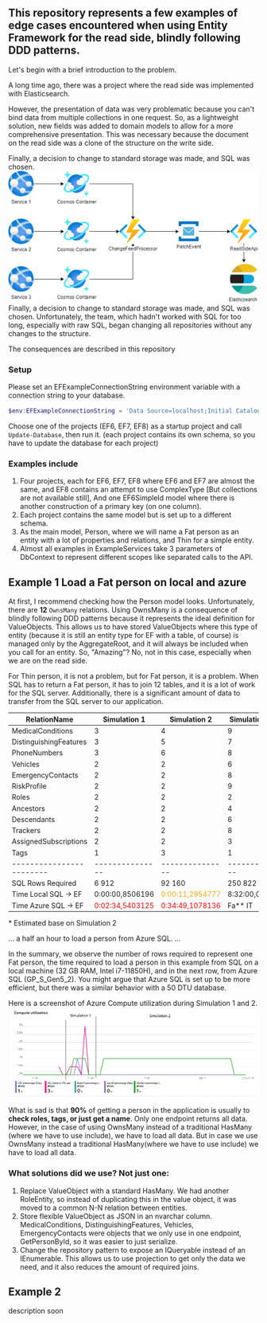 ## This repository represents a few examples of edge cases encountered when using Entity Framework for the read side, blindly following DDD patterns.

Let's begin with a brief introduction to the problem.

A long time ago, there was a project where the read side was implemented with Elasticsearch.

However, the presentation of data was very problematic because you can't bind data from multiple collections in one request. 
So, as a lightweight solution, new fields was added to domain models to allow for a more comprehensive presentation. This was necessary because the document on the read side was a clone of the structure on the write side.

Finally, a decision to change to standard storage was made, and SQL was chosen. 
![Sql](Resources/aftermigration.png)
Finally, a decision to change to standard storage was made, and SQL was chosen. Unfortunately, the team, which hadn't worked with SQL for too long, especially with raw SQL, began changing all repositories without any changes to the structure. 

The consequences are described in this repository

### Setup
Please set an EFExampleConnectionString environment variable with a connection string to your database.
```PowerShell
$env:EFExampleConnectionString = 'Data Source=localhost;Initial Catalog=EFExample;Integrated Security=True;MultipleActiveResultSets=True;TrustServerCertificate=True'
```

Choose one of the projects (EF6, EF7, EF8) as a startup project and call ``Update-Database``, then run it.
(each project contains its own schema, so you have to update the database for each project)


### Examples include
1. Four projects, each for EF6, EF7, EF8 where EF6 and EF7 are almost the same, and EF8 contains an attempt to use ComplexType [But collections are not available still], And one EF6SimpleId model where there is another construction of a primary key (on one column).
1. Each project contains the same model but is set up to a different schema.
1. As the main model, Person, where we will name a Fat person as an entity with a lot of properties and relations, and Thin for a simple entity.
1. Almost all examples in ExampleServices take 3 parameters of DbContext to represent different scopes like separated calls to the API.


## Example 1 Load a Fat person on local and azure
At first, I recommend checking how the Person model looks. Unfortunately, there are **12** ``OwnsMany``  relations. 
Using OwnsMany is a consequence of blindly following DDD patterns because it represents the ideal definition for ValueObjects. 
This allows us to have stored ValueObjects where this type of entity (because it is still an entity type for EF with a table, of course) is managed only by the AggregateRoot, and it will always be included when you call for an entity. So, "Amazing"? No, not in this case, especially when we are on the read side.

For Thin person, it is not a problem, but for Fat person, it is a problem. 
When SQL has to return a Fat person, it has to join 12 tables, and it is a lot of work for the SQL server. 
Additionally, there is a significant amount of data to transfer from the SQL server to our application.

| RelationName             | Simulation 1    | Simulation 2    | Simulation 3 | Simulation 4 |
| ------------------------ | --------------- | --------------- | ------------ | ------------ |
| MedicalConditions        | 3               | 4               | 9            | 9            |
| DistinguishingFeatures   | 3               | 5               | 7            | 7            |
| PhoneNumbers             | 3               | 6               | 8            | 8            |
| Vehicles                 | 2               | 2               | 6            | 6            |
| EmergencyContacts        | 2               | 2               | 8            | 8            |
| RiskProfile              | 2               | 2               | 9            | 9            |
| Roles                    | 2               | 2               | 2            | 2            |
| Ancestors                | 2               | 2               | 4            | 4            |
| Descendants              | 2               | 2               | 6            | 6            |
| Trackers                 | 2               | 2               | 8            | 8            |
| AssignedSubscriptions    | 2               | 2               | 3            | 3            |
| Tags                     | 1               | 3               | 1            | 2            |
| ------------------------ | --------------- | --------------- | ------------ | ------------ |
| SQL Rows Required        | 6 912           | 92 160          | 250 822 656  | 501 645 312  |
| Time Local SQL -> EF     | 0:00:00,8506196 | <span style="color: orange">0:00:11,2954777</span> | 8:32:00,000* | 16:04:00,000* |
| Time Azure SQL -> EF     | <span style="color: red">0:02:34,5403125 </span>| <span style="color: red">0:34:49,1078136</span> | Fa** IT      | Fa** IT      |

\* Estimated  base on Simulation 2

... a half an hour to load a person from Azure SQL. ...

In the summary, we observe the number of rows required to represent one Fat person, the time required to load a person in this example from SQL on a local machine (32 GB RAM, Intel i7-11850H), and in the next row, from Azure SQL (GP_S_Gen5_2). 
You might argue that Azure SQL is set up to be more efficient, but there was a similar behavior with a 50 DTU database.

Here is a screenshot of Azure Compute utilization during Simulation 1 and 2.
![Azure Compute utilization](Resources/azurecomputeutilization.png)


What is sad is that **90%** of getting a person in the application is usually to **check roles, tags, or just get a name**. 
Only one endpoint returns all data. However, in the case of using OwnsMany instead of a traditional HasMany (where we have to use include), we have to load all data.
But in case we use OwnsMany instead a traditional HasMany(where we have to use include) we have to load all data.

### What solutions did we use? Not just one:

1. Replace ValueObject with a standard HasMany.
We had another RoleEntity, so instead of duplicating this in the value object, it was moved to a common N-N relation between entities.
1. Store flexible ValueObject as JSON in an nvarchar column.	
MedicalConditions, DistinguishingFeatures, Vehicles, EmergencyContacts were objects that we only use in one endpoint, GetPersonById, so it was easier to just serialize.
1. Change the repository pattern to expose an IQueryable instead of an IEnumerable.
This allows us to use projection to get only the data we need, and it also reduces the amount of required joins.



## Example 2 
description soon